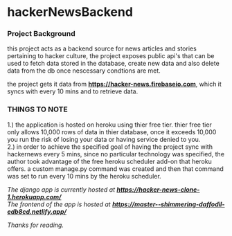 # hackerNewsBackend


### Project Background

this project acts as a backend source for news articles and stories pertaining to hacker culture, the project exposes public api's that can be used to fetch data
stored in the database, create new data and also delete data from the db once nescessary condtions are met. 

the project gets it data from **https://hacker-news.firebaseio.com**, which it syncs with every 10 mins and to retrieve data.

### THINGS TO NOTE
1.) the application is hosted on heroku using thier free tier. thier free tier only allows 10,000 rows of data in thier database, once it exceeds 10,000 you
run the risk of losing your data or having service denied to you.  
2.) in order to achieve the specified goal of having the project sync with hackernews every 5 mins, since no particular technology was specified, the author
took advantage of the free heroku scheduler add-on that heroku offers. a custom manage.py command was created and then that command was set to run every 10
mins by the heroku scheduler.  

*The django app is currently hosted at **https://hacker-news-clone-1.herokuapp.com/***  
*The frontend of the app is hosted at **https://master--shimmering-daffodil-edb8cd.netlify.app/***

*Thanks for reading.*
